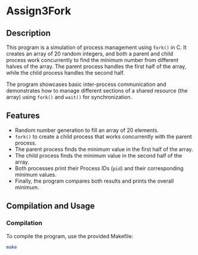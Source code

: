 # Assign3Fork

## Description

This program is a simulation of process management using `fork()` in C. It creates an array of 20 random integers, and both a parent and child process work concurrently to find the minimum number from different halves of the array. The parent process handles the first half of the array, while the child process handles the second half.

The program showcases basic inter-process communication and demonstrates how to manage different sections of a shared resource (the array) using `fork()` and `wait()` for synchronization.

## Features
- Random number generation to fill an array of 20 elements.
- `fork()` to create a child process that works concurrently with the parent process.
- The parent process finds the minimum value in the first half of the array.
- The child process finds the minimum value in the second half of the array.
- Both processes print their Process IDs (`pid`) and their corresponding minimum values.
- Finally, the program compares both results and prints the overall minimum.

## Compilation and Usage

### Compilation
To compile the program, use the provided Makefile:
```bash
make
